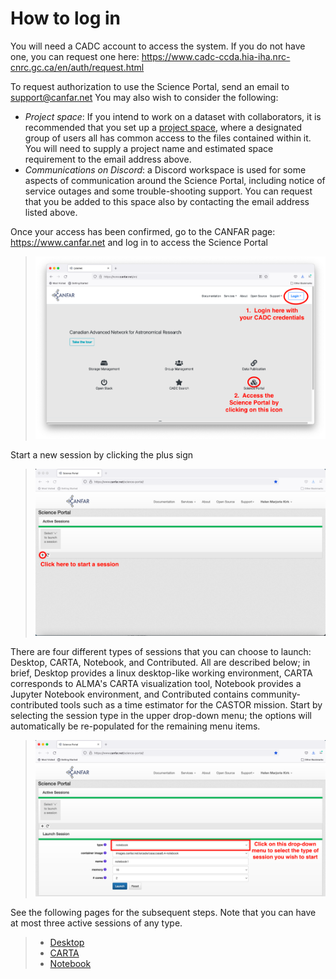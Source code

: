# How to log in

You will need a CADC account to access the system. If you do not have
one, you can request one here:
<https://www.cadc-ccda.hia-iha.nrc-cnrc.gc.ca/en/auth/request.html>

To request authorization to use the Science Portal, send an email to
<support@canfar.net> You may also wish to consider the following:

-   *Project space*: If you intend to work on a dataset with
    collaborators, it is recommended that you set up a
    [project space](/science-containers/general/NewUser/ProjectSpace), where a
    designated group of users all has common access to the files
    contained within it. You will need to supply a project name and
    estimated space requirement to the email address above.
-   *Communications on Discord*: a Discord workspace is used for some
    aspects of communication around the Science Portal, including notice
    of service outages and some trouble-shooting support. You can
    request that you be added to this space also by contacting the email
    address listed above.

Once your access has been confirmed, go to the CANFAR page:
<https://www.canfar.net> and log in to access the Science Portal

> ![image](images/login/1_main_CANFAR_landing.png)

Start a new session by clicking the plus sign

> ![image](images/login/2_after_login.png)

There are four different types of sessions that you can choose to
launch: Desktop, CARTA, Notebook, and Contributed. All are described
below; in brief, Desktop provides a linux desktop-like working
environment, CARTA corresponds to ALMA's CARTA visualization tool,
Notebook provides a Jupyter Notebook environment, and Contributed
contains community-contributed tools such as a time estimator for the
CASTOR mission. Start by selecting the session type in the upper
drop-down menu; the options will automatically be re-populated for the
remaining menu items.

> ![image](images/login/3_launch_session_general.png)

See the following pages for the subsequent steps. Note that you can have
at most three active sessions of any type.

> - [Desktop](/science-containers/general/NewUser/LaunchDesktop)
> - [CARTA](/science-containers/general/NewUser/LaunchCARTA)
> - [Notebook](/science-containers/general/NewUser/LaunchNotebook)
